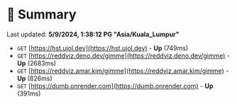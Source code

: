 # 📖 Summary
Last updated: **5/9/2024, 1:38:12 PG "Asia/Kuala_Lumpur"**

- `GET` [https://hst.ujol.dev](https://hst.ujol.dev) - **Up** (749ms)
- `GET` [https://reddviz.deno.dev/gimme](https://reddviz.deno.dev/gimme) - **Up** (2683ms)
- `GET` [https://reddviz.amar.kim/gimme](https://reddviz.amar.kim/gimme) - **Up** (826ms)
- `GET` [https://dumb.onrender.com](https://dumb.onrender.com) - **Up** (391ms)
